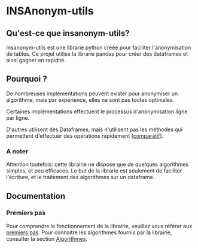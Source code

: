 # INSAnonym-utils

## Qu'est-ce que insanonym-utils?

Insanonym-utils est une librarie python créée pour faciliter l'anonymisation de tables. 
Ce projet utilise la librarie pandas pour créer des dataframes et ainsi gagner en rapidité.

## Pourquoi ?

De nombreuses implémentations peuvent exister pour anonymiser un algorithme, mais par expérience, elles ne sont pas toutes optimales.

Certaines implémentations effectuent le processus d'anonymisation ligne par ligne.

D'autres utilisent des Dataframes, mais n'utilisent pas les méthodes qui permettent d'effectuer des opérations rapidement ([comparatif](https://engineering.upside.com/a-beginners-guide-to-optimizing-pandas-code-for-speed-c09ef2c6a4d6)).

### A noter

Attention toutefois: cette librairie ne dispose que de quelques algorithmes simples, et peu efficaces. Le but de la librarie est seulement de faciliter l'écriture, et le traitement des algorithmes sur un dataframe.

## Documentation

### Premiers pas

Pour comprendre le fonctionnement de la librairie, veuillez vous référer aux [premiers pas](premiers-pas.md).
Pour connaitre les algorithmes fournis par la librairie, consulter la section [Algorithmes](algorithmes.md).



